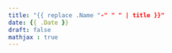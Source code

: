 ```yaml
---
title: "{{ replace .Name "-" " " | title }}"
date: {{ .Date }}
draft: false
mathjax : true
---
```


